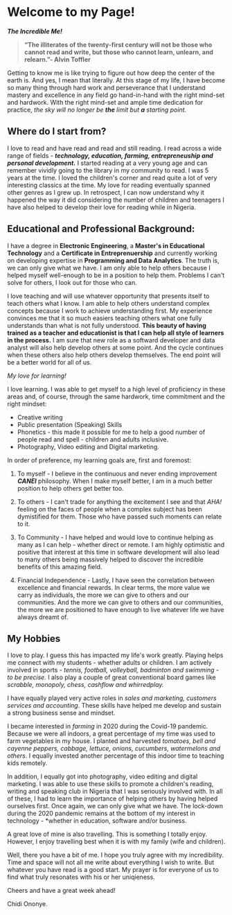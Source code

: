 # Welcome to my Page!
***The Incredible Me!***

>**“The illiterates of the twenty-first century will not be those who cannot read and write, but those who cannot learn, unlearn, and relearn.”- Alvin Toffler**

Getting to know me is like trying to figure out how deep the center of the earth is. And yes, I mean that literally. At this stage of my life, I have become so many thing through hard work and perseverance that I understand mastery and excellence in any field go hand-in-hand with the right mind-set and hardwork. With the right mind-set and ample time dedication for practice, *the sky will no longer be ***the*** limit but ***a*** starting point.* 

## Where do I start from?

I love to read and have read and read and still reading. I read across a wide range of fields - ***technology, education, farming, entrepreneuship and personal development.*** I started reading at a very young age and can remember vividly going to the library in my community to read. I was 5 years at the time. I loved the children's corner and read quite a lot of very interesting classics at the time. My love for reading eventually spanned other genres as I grew up. In retrospect, I can now understand why it happened the way it did considering the number of children and teenagers I have also helped to develop their love for reading while in Nigeria.  

## Educational and Professional Background:
I have a degree in **Electronic Engineering**, a **Master's in Educational Technology** and a **Certificate in Entreprenuership** and currently working on developing expertise in **Programming and Data Analytics**. The truth is, we can only give what we have. I am only able to help others because I helped myself well-enough to be in a position to help them. Problems I can't solve for others, I look out for those who can.   

I love teaching and will use whatever opportunity that presents itself to teach others what I know. I am able to help others understand complex concepts because I work to achieve understanding first. My experience convinces me that it so much easiers teaching others what one fully understands than what is not fully understood. **This beauty of having trained as a teacher and educationist is that I can help all style of learners in the process.** I am sure that new role as a softward developer and data analyst will also help develop others at some point. And the cycle continues when these others also help others develop themselves. The end point will be a better world for all of us.   

*My love for learning!*

I love learning. I was able to get myself to a high level of proficiency in these areas and, of course, through the same hardwork, time commitment and the right mindset:

- Creative writing
- Public presentation (Speaking) Skills
- Phonetics - this made it possible for me to help a good number of people read and spell - children and adults inclusive. 
- Photography, Video editing and Digital marketing. 
 

In order of preference, my learning goals are, first and foremost:

1. To myself - I believe in the continuous and never ending improvement ***CANEI*** philosophy. When I make myself better, I am in a much better position to help others get better too. 

2. To others - I can't trade for anything the excitement I see and that *AHA!* feeling on the faces of people when a complex subject has been dymistified for them. Those who have passed such moments can relate to it. 

3. To Community - I have helped and would love to continue helping as many as I can help - whether direct or remote. I am highly optimistic and positive that interest at this time in software development will also lead to many others being massively helped to discover the incredible benefits of this amazing field.  

4. Financial Independence - Lastly, I have seen the correlation between excellence and financial rewards. In clear terms, the more value we carry as individuals, the more we can give to others and our communities. And the more we can give to others and our communities, the more we are positioned to have enough to live whatever life we have always dreamt of.   

## My Hobbies

I love to play. I guess this has impacted my life's work greatly. Playing helps me connect with my students - whether adults or children. I am actively involved in sports - *tennis, football, volleyball, badminton and swimming - to be precise.* I also play a couple of great conventional board games like *scrabble, monopoly, chess, cashflow and whirredplay.* 

I have equally played very active roles in *sales and marketing, customers services and accounting*. These skills have helped me develop and sustain a strong business sense and mindset. 

I became interested in *farming* in 2020 during the Covid-19 pandemic. Because we were all indoors, a great percentage of my time was used to farm vegetables in my house. I planted and harvested *tomatoes, bell and cayenne peppers, cabbage, lettuce, onions, cucumbers, watermelons and others*. I equally invested another percentage of this indoor time to teaching kids remotely. 

In addition, I equally got into photography, video editing and digital marketing. I was able to use these skills to promote a  children's reading, writing and speaking club in Nigeria that I was seriously involved with. In all of these, I had to learn the importance of helping others by having helped ourselves first. Once again, we can only give what we have. The lock-down during the 2020 pandemic remains at the bottom of my interest in technology - *whether in education, software and/or business.   

A great love of mine is also travelling. This is something I totally enjoy. However, I enjoy travelling best when it is with my family (wife and children).


Well, there you have a bit of me. I hope you truly agree with my incredibility. Time and space will not all me write about everything I wish to write. But whatever you have read is a good start. My prayer is for everyone of us to find what truly resonates with his or her uniqieness. 

Cheers and have a great week ahead!

Chidi Ononye. 
